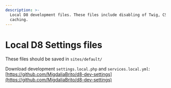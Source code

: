 ```yaml
---
description: >-
  Local D8 development files. These files include disabling of Twig, CSS, and JS
  caching.
---
```


# Local D8 Settings files

These files should be saved in `sites/default/`

Download development `settings.local.php` and `services.local.yml`: [https://github.com/MigdaliaBrito/d8-dev-settings](https://github.com/MigdaliaBrito/d8-dev-settings)

